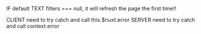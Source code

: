 IF default TEXT filters === null, it will refresh the page the first time!!

CLIENT need to try catch and call this.$nuxt.error
SERVER need to try catch and call context.error